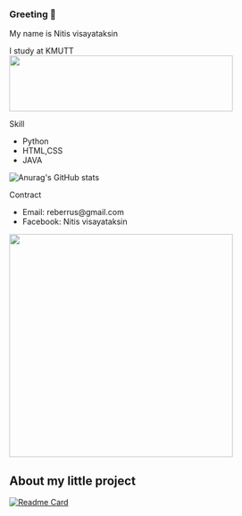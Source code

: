 ### Greeting 👋

My name is Nitis visayataksin<br>

I study at KMUTT <br>
<img width="400" height="100" src=https://user-images.githubusercontent.com/84081850/139027747-7ec5a508-d5b0-4d0d-baf0-ade99302996b.png>



Skill
<ul>
<li>Python</li>
<li>HTML,CSS</li>
<li>JAVA</li>
</ul>


![Anurag's GitHub stats](https://github-readme-stats.vercel.app/api?username=NervOUs11&show_icons=true&theme=maroongold)<br>


Contract
<ul>
<li>Email: reberrus@gmail.com</li>
<li>Facebook: Nitis visayataksin</li>
</ul>

<img width="400" height="400" src=https://user-images.githubusercontent.com/84081850/138900417-b090eb65-8958-4080-9c0e-879b0affd7aa.jpg><br>


<h2>About my little project</h2>

[![Readme Card](https://github-readme-stats.vercel.app/api/pin/?username=NervOUs11&repo=Chess_AI&theme=maroongold&show_owner=True)](https://github.com/NervOUs11/Chess_AI)

